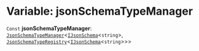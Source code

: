 # Variable: jsonSchemaTypeManager

`Const` **jsonSchemaTypeManager**: [`JsonSchemaTypeManager`](/en/auto-docs/json-schema/classes/JsonSchemaTypeManager.md)<[`IJsonSchema`](/en/auto-docs/json-schema/interfaces/IJsonSchema.md)<`string`>, [`JsonSchemaTypeRegistry`](/en/auto-docs/json-schema/interfaces/JsonSchemaTypeRegistry.md)<[`IJsonSchema`](/en/auto-docs/json-schema/interfaces/IJsonSchema.md)<`string`>>>
